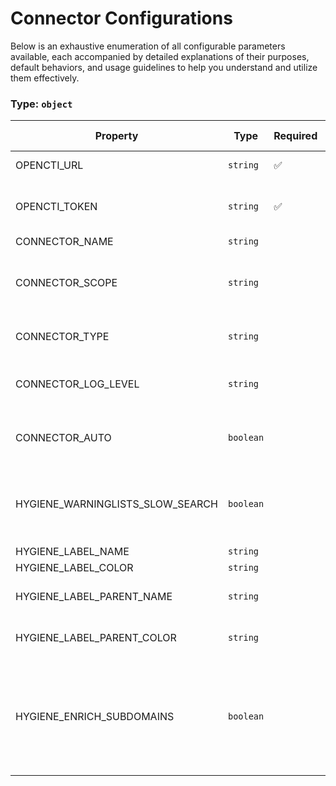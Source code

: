 # Connector Configurations

Below is an exhaustive enumeration of all configurable parameters available, each accompanied by detailed explanations of their purposes, default behaviors, and usage guidelines to help you understand and utilize them effectively.

### Type: `object`

| Property | Type | Required | Possible values | Default | Description |
| -------- | ---- | -------- | --------------- | ------- | ----------- |
| OPENCTI_URL | `string` | ✅ | Format: [`uri`](https://json-schema.org/understanding-json-schema/reference/string#built-in-formats) |  | The OpenCTI platform URL. |
| OPENCTI_TOKEN | `string` | ✅ | string |  | The token of the user who represents the connector in the OpenCTI platform. |
| CONNECTOR_NAME | `string` |  | string | `"Hygiene"` | Name of the connector. |
| CONNECTOR_SCOPE | `string` |  | string | `"IPv4-Addr,IPv6-Addr,Artifact,Domain-Name,StixFile,Indicator"` | The scope defines the set of entity types that the enrichment connector is allowed to process. |
| CONNECTOR_TYPE | `string` |  | string | `"INTERNAL_ENRICHMENT"` | Should always be set to INTERNAL_ENRICHMENT for this connector. |
| CONNECTOR_LOG_LEVEL | `string` |  | `debug` `info` `warn` `warning` `error` | `"error"` | Determines the verbosity of the logs. |
| CONNECTOR_AUTO | `boolean` |  | boolean | `true` | Enables or disables automatic enrichment of observables for OpenCTI. |
| HYGIENE_WARNINGLISTS_SLOW_SEARCH | `boolean` |  | boolean | `false` | Enable slow search mode for the warning lists. If true, uses the most appropriate search method. Can be slower. Default: exact match. |
| HYGIENE_LABEL_NAME | `string` |  | string | `"hygiene"` | Set the label name. |
| HYGIENE_LABEL_COLOR | `string` |  | string | `"#fc0341"` | Color to use for the label. |
| HYGIENE_LABEL_PARENT_NAME | `string` |  | string | `"hygiene_parent"` | Label name to be used when enriching sub-domains. |
| HYGIENE_LABEL_PARENT_COLOR | `string` |  | string | `"#fc0341"` | Color to use for the label when enriching subdomains. |
| HYGIENE_ENRICH_SUBDOMAINS | `boolean` |  | boolean | `false` | Enable enrichment of sub-domains, This option will add 'hygiene_parent' label and ext refs of the parent domain to the subdomain, if sub-domain is not found but parent is. |
